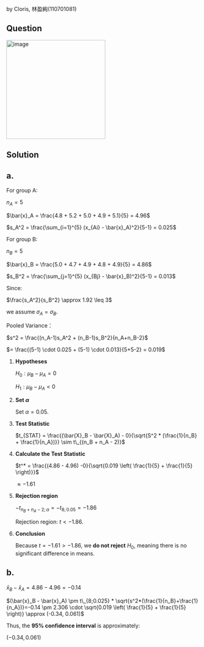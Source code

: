 by Cloris, 林盈絢(110701081)

## Question
<img width="259" alt="image" src="https://github.com/user-attachments/assets/e4659155-7d10-4999-9bd0-d2d3bb1b36ba" />

## Solution
## a.
For group A:

$n_A = 5$  

$\bar{x}_A = \frac{4.8 + 5.2 + 5.0 + 4.9 + 5.1}{5} = 4.96$  

$s_A^2 = \frac{\sum_{i=1}^{5} (x_{Ai} - \bar{x}_A)^2}{5-1} = 0.025$

For group B:  

$n_B = 5$

$\bar{x}_B = \frac{5.0 + 4.7 + 4.9 + 4.8 + 4.9}{5} = 4.86$  

$s_B^2 = \frac{\sum_{j=1}^{5} (x_{Bj} - \bar{x}_B)^2}{5-1} = 0.013$  

Since:  

$\frac{s_A^2}{s_B^2} \approx 1.92 \leq 3$  

we assume $\sigma_A = \sigma_B$.  

Pooled Variance：

$s^2 = \frac{(n_A-1)s_A^2 + (n_B-1)s_B^2}{n_A+n_B-2}$  

$= \frac{(5-1) \cdot 0.025 + (5-1) \cdot 0.013}{5+5-2} = 0.019$  

1. **Hypotheses**  

   $H_0 : \mu_B - \mu_A = 0$  

   $H_1 : \mu_B - \mu_A < 0$  

2. **Set $\alpha$**  

   Set $\alpha = 0.05$.  

3. **Test Statistic**
   
    $t_{STAT} = \frac{(\bar{X}_B - \bar{X}_A) - 0}{\sqrt{S^2 * (\frac{1}{n_B} + \frac{1}{n_A})}} \sim t\_{(n_B + n_A - 2)}$

4. **Calculate the Test Statistic**  

   $t^* = \frac{(4.86 - 4.96) -0}{\sqrt{0.019 \left( \frac{1}{5} + \frac{1}{5} \right)}}$  

   $\approx -1.61$  

5. **Rejection region**  

   $-t_{n_B + n_A - 2; \alpha} = -t_{8; 0.05} = -1.86$  

   Rejection region: $t < -1.86$.  

6. **Conclusion**  

   Because $t = -1.61 > -1.86$, we **do not reject** $H_0$, meaning there is no significant difference in means.  

## b.

$\bar{x}_B - \bar{x}_A = 4.86 - 4.96 = -0.14$  

$(\bar{x}_B - \bar{x}_A) \pm t\_{8;0.025} * \sqrt{s^2*(\frac{1}{n_B}+\frac{1}{n_A})}=-0.14 \pm 2.306 \cdot \sqrt{0.019 \left( \frac{1}{5} + \frac{1}{5} \right)} \approx (-0.34, 0.061)$

Thus, the **95% confidence interval** is approximately:  

$(-0.34, 0.061)$  
